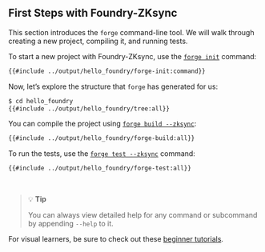 ## First Steps with Foundry-ZKsync

This section introduces the `forge` command-line tool. We will walk through creating a new project, compiling it, and running tests.

To start a new project with Foundry-ZKsync, use the [`forge init`](../reference/forge/forge-init.md) command:

```sh
{{#include ../output/hello_foundry/forge-init:command}}
```

Now, let’s explore the structure that `forge` has generated for us:

```sh
$ cd hello_foundry
{{#include ../output/hello_foundry/tree:all}}
```

You can compile the project using [`forge build --zksync`](../reference/forge/forge-build.md):

```sh
{{#include ../output/hello_foundry/forge-build:all}}
```

To run the tests, use the [`forge test --zksync`](../reference/forge/forge-test.md) command:

```sh
{{#include ../output/hello_foundry/forge-test:all}}
```

<br>

> 💡 **Tip**
>
> You can always view detailed help for any command or subcommand by appending `--help` to it.

For visual learners, be sure to check out these [beginner tutorials](../tutorials/learn-foundry.md).
